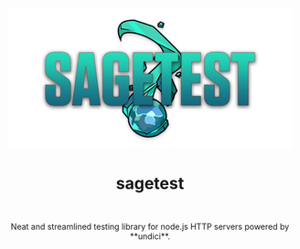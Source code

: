 <p align="center">
    <img src="misc/logo.png">
</p>
<h1 align="center">
sagetest
</h1>
<br>
<p align="center">
    Neat and streamlined testing library for node.js HTTP servers powered by **undici**.
<p>

